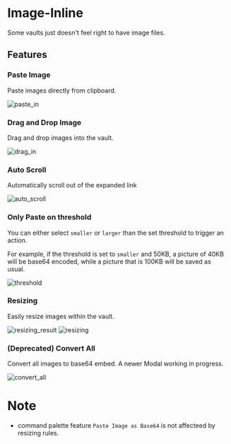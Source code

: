 # Image-Inline
Some vaults just doesn't feel right to have image files. 

## Features
### Paste Image
Paste images directly from clipboard.

![paste_in](https://raw.githubusercontent.com/ZackaryW/obsidian-image-inline/master/docs/paste_in.gif)

### Drag and Drop Image
Drag and drop images into the vault.

![drag_in](https://raw.githubusercontent.com/ZackaryW/obsidian-image-inline/master/docs/drag_in.gif)

### Auto Scroll
Automatically scroll out of the expanded link

![auto_scroll](https://raw.githubusercontent.com/ZackaryW/obsidian-image-inline/master/docs/auto_scroll.gif)

### Only Paste on threshold
You can either select `smaller` or `larger` than the set threshold to trigger an action. 

For example, if the threshold is set to `smaller` and 50KB, a picture of 40KB will be base64 encoded, while a picture that is 100KB will be saved as usual.

![threshold](https://raw.githubusercontent.com/ZackaryW/obsidian-image-inline/master/docs/threshold.png)


### Resizing
Easily resize images within the vault.

![resizing_result](https://github.com/user-attachments/assets/9193d272-9a72-49dd-a0cc-16f55b827705)
![resizing](https://raw.githubusercontent.com/ZackaryW/obsidian-image-inline/master/docs/resizing.gif)

### (Deprecated) Convert All 
Convert all images to base64 embed. A newer Modal working in progress.

![convert_all](https://raw.githubusercontent.com/ZackaryW/obsidian-image-inline/master/docs//convert_all.png)

# Note
* command palette feature `Paste Image as Base64` is not affecteed by resizing rules.